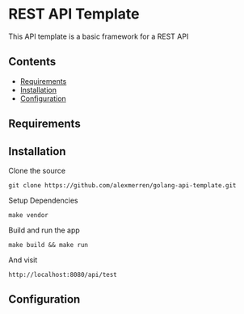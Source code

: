# REST API Template
 
This API template is a basic framework for a REST API

## Contents

 * [Requirements](#Requirements) 
 * [Installation](#Installation) 
 * [Configuration](#Configuration) 

## Requirements

## Installation 

Clone the source 

`git clone https://github.com/alexmerren/golang-api-template.git`

Setup Dependencies

`make vendor`

Build and run the app

`make build && make run`

And visit

`http://localhost:8080/api/test`

## Configuration
